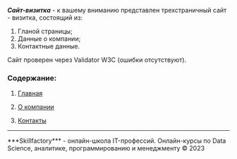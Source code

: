 ***Сайт-визитка*** - к вашему вниманию представлен трехстраничный сайт - визитка, состоящий из:
1.  Гланой страницы;
2.  Данные о компании;
3.  Контактные данные.

Сайт проверен через Validator W3C (ошибки отсутствуют).

### Cодержание:
1. [Главная](index.html)


2. [О компании](pages/about.html)

 

3. [Контакты](pages/contacts.html)

<hr>
***Skillfactory*** -  oнлайн-школа IT-профессий. Онлайн-курсы по Data Science, аналитике, программированию и менеджменту © 2023
